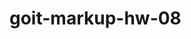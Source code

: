 # goit-markup-hw-08
<!--<header class="page-header">
      <div class="container">
        <button
          class="menu-toggle js-open-menu"
          aria-expanded="false"
          aria-controls="mobile-menu"
        >
          <svg
            width="24"
            height="24"
            fill="currentColor"
            viewBox="0 0 20 20"
            xmlns="http://www.w3.org/2000/svg"
          >
            <path
              fill-rule="evenodd"
              d="M3 5a1 1 0 011-1h12a1 1 0 110 2H4a1 1 0 01-1-1zM3 10a1 1 0 011-1h12a1 1 0 110 2H4a1 1 0 01-1-1zM3 15a1 1 0 011-1h12a1 1 0 110 2H4a1 1 0 01-1-1z"
              clip-rule="evenodd"
            ></path>
          </svg>
        </button>

        <ul class="menu">
          <li><a href="" class="link">About</a></li>
          <li><a href="" class="link">Products</a></li>
          <li><a href="" class="link">Contacts</a></li>
          <li><a href="" class="link">Career</a></li>
        </ul>
      </div>
    </header>
    <main>
      <div class="container">
        <p>
          Lorem ipsum dolor sit amet consectetur adipisicing elit. Soluta
          possimus doloribus modi numquam quaerat reprehenderit, necessitatibus
          consectetur corrupti recusandae consequatur ut dolor odio itaque iusto
          beatae? Quaerat minima sint laborum ex, est eos quidem, quisquam,
          magnam sed quos voluptatum. Pariatur veritatis quam neque aliquid quis
          quod est deserunt tempora assumenda veniam modi, voluptatem temporibus
          ab repellendus excepturi. Dolore architecto, sit molestias animi et
          pariatur dolorem voluptatum nam laudantium veniam consectetur ratione
          quod suscipit inventore dicta illum cum non. Fugit nobis recusandae
          rerum! Recusandae ab maiores eveniet at laborum delectus iure. Nisi
          commodi quam iusto, omnis quasi corporis incidunt perferendis, vel
          voluptatem, rem eligendi! Ea pariatur voluptas odio consectetur non
          blanditiis nam iure voluptate veniam cupiditate modi molestias quas
          temporibus quo facilis, consequatur natus officiis sit accusamus
          exercitationem placeat itaque. Placeat, non sed consequuntur quia modi
          inventore a nemo recusandae officia, maxime accusamus eligendi id
          mollitia quibusdam cumque? Cupiditate nam iusto praesentium
          exercitationem doloremque provident, quidem, dolor vero totam dolores
          veritatis fugiat. Ipsam omnis sapiente, voluptates consectetur earum
          dolorum est enim natus aliquid aliquam reprehenderit mollitia tempore,
          eius sunt, velit laudantium fugiat! Eaque tenetur voluptatum ipsa
          voluptas harum tempora corporis. Corrupti cumque delectus aperiam
          beatae et sequi at, assumenda odit minima!
        </p>
        <p>
          Asperiores nesciunt aliquid dicta? Eaque similique iste et velit
          tenetur pariatur veniam praesentium optio ducimus? Dicta doloribus,
          quas magnam consectetur distinctio placeat numquam eius maiores ab
          consequuntur facere dignissimos laboriosam itaque qui animi.
          Exercitationem possimus est iusto id ab quod dolorem harum, commodi
          distinctio voluptas eaque beatae consequuntur enim voluptatem alias
          repellat architecto aperiam eius ullam fugit dolorum magnam fuga
          vitae. Vel obcaecati rem, similique id necessitatibus sed, eius animi
          hic iure provident fuga tempore odit ullam accusantium ad nobis
          explicabo illum officia debitis natus facere! Facere sed placeat nihil
          delectus ipsa quaerat dicta repellendus distinctio rem! Tenetur,
          aperiam ea. Nulla corrupti laborum doloremque numquam dignissimos non
          quam, quas, repellendus dolores maiores molestias dicta magnam!
          Repudiandae quibusdam ducimus possimus ipsa consequuntur expedita,
          excepturi sint, fuga temporibus pariatur eveniet sed nihil facere
          dolor velit porro. Quidem voluptatem accusamus itaque numquam atque,
          assumenda iusto hic inventore, quo, maxime illo explicabo ullam
          doloremque neque voluptates necessitatibus nisi? Illo, praesentium
          hic! Necessitatibus perferendis alias sunt quia vero at distinctio
          harum deserunt, modi dolores numquam omnis doloremque nostrum, illo
          reiciendis nemo officiis perspiciatis explicabo nobis possimus,
          nesciunt molestiae rem? Magnam deserunt suscipit, dicta, veritatis sed
          nisi iusto eveniet saepe corporis adipisci voluptates autem quasi
          praesentium.
        </p>
        <p>
          Id veritatis, suscipit sit sunt at tempora delectus? Itaque rerum ea,
          vitae ullam reprehenderit modi. Deserunt blanditiis fugit accusamus,
          dolore architecto assumenda sint aspernatur aut, error corrupti
          deleniti voluptatibus sapiente alias autem repudiandae molestias
          repellendus? Provident ratione laborum ab pariatur itaque odio facere
          eius. Porro facilis commodi quaerat quis velit, esse sequi cum modi?
          Sapiente laborum assumenda dolorem voluptates deserunt magnam sit, vel
          non doloribus perferendis, ipsum quis eveniet. Consequuntur sapiente
          obcaecati incidunt suscipit veritatis, eum officiis cum enim vel
          quaerat laudantium corrupti, modi dignissimos facere quo praesentium,
          exercitationem quae est delectus? Rem ipsam deleniti atque modi cum,
          velit, autem maxime ullam expedita non adipisci. Quisquam, excepturi
          culpa, quo praesentium minima ipsa inventore molestias possimus
          commodi fugit voluptatibus repellendus in vitae nihil provident
          temporibus. Sed pariatur perspiciatis assumenda. Excepturi vitae
          temporibus ab, voluptates sapiente dicta! Quod, cumque sed dolor quae
          obcaecati fugit doloribus placeat dolorum nulla tenetur odit eum
          minima impedit ullam nemo vitae sunt? Porro pariatur facere deserunt
          aperiam obcaecati libero, doloremque velit corporis ex commodi nemo
          ratione, iusto minima animi perspiciatis beatae nulla natus, eveniet
          tenetur corrupti architecto tempore? Aperiam vel nulla officiis
          dignissimos repellendus perspiciatis provident, pariatur eligendi
          itaque, beatae modi delectus iure deleniti? Iste, iusto? Quae.
        </p>
        <p>
          Sint exercitationem expedita ut sed labore! Possimus molestiae
          blanditiis quasi recusandae, quaerat temporibus sit numquam ut,
          quisquam repudiandae asperiores repellendus dolor veritatis aperiam,
          debitis dolorem consequuntur error deserunt id. Atque praesentium,
          totam sequi debitis voluptates fugit eum deleniti hic provident nisi
          eos perferendis qui libero soluta vero nostrum unde, magni fuga.
          Inventore qui dolorem temporibus vel quas. Quam mollitia obcaecati
          temporibus nulla non ad eos distinctio, minus quod voluptate?
          Laudantium, alias amet quia nesciunt doloribus reprehenderit, ex
          facilis iure, blanditiis nemo assumenda. Autem voluptatum ut facere.
          Non harum a aliquam cumque maiores dicta aspernatur, eos, quia esse
          quam facilis, eaque praesentium omnis quaerat molestiae tenetur optio.
          Modi aperiam tenetur eligendi repellat expedita, pariatur repudiandae,
          neque quasi molestiae enim dolor earum omnis eius delectus eveniet
          ipsam rem beatae porro consectetur? Soluta maxime debitis quaerat
          nulla laudantium, harum eaque earum dolores, quia aut similique
          dolorum. Ex debitis veniam nostrum fuga odio sequi aliquam
          exercitationem praesentium beatae nisi explicabo voluptatibus quis,
          hic iusto corporis quas dolor dolorem adipisci? Iste porro sit
          exercitationem assumenda obcaecati fuga tempore voluptatem, tenetur
          mollitia harum non eaque. Sint, sapiente voluptatibus ipsum, eum,
          possimus aliquam omnis provident iste excepturi eaque accusamus minima
          ullam est minus amet ducimus veniam ea!
        </p>
        <p>
          Numquam vitae incidunt ab fugit esse dolor quidem quibusdam iusto
          suscipit aliquid dolore nihil, rem labore quisquam molestias cumque
          temporibus dolorem inventore veritatis optio error tempora similique
          officiis. Quos officia numquam ab, impedit veritatis ut obcaecati
          fugit natus ipsam vel repellendus ratione! Vel iusto a doloribus
          tempora sapiente! Ducimus vero, maxime animi modi nostrum, obcaecati
          quo error cupiditate eos veritatis odio, nulla dolores est molestiae
          atque dicta ex dolore ab dolor iste nam beatae. Eos harum tenetur
          doloribus impedit ea ad quia cum laudantium. Animi harum quia neque
          deleniti. Excepturi, quia eligendi temporibus laudantium dicta eos
          quas necessitatibus nihil velit consequuntur libero cupiditate
          nesciunt, explicabo quae minus tempora eum! Repellendus accusantium
          aut assumenda odio porro voluptatibus rerum vero nam. Maiores
          voluptatem mollitia accusantium placeat, quod quisquam animi nobis
          vero et ullam omnis similique corporis quasi quam unde repudiandae
          quaerat eligendi suscipit adipisci cum pariatur nemo. Provident ea
          iusto et adipisci voluptatibus ratione laboriosam saepe harum ut
          molestias nemo aliquid maiores necessitatibus culpa numquam asperiores
          dignissimos eos qui perspiciatis beatae possimus, excepturi ipsum
          placeat. Facilis, harum. Ullam veritatis rem explicabo nesciunt ea
          odit, dicta porro quam consequatur commodi, vel voluptas illo
          perferendis autem maiores dolorum quo. Reprehenderit veritatis
          recusandae nobis sunt.
        </p>
      </div>
    </main>

    <div class="menu-container js-menu-container" id="mobile-menu">
      <button class="menu-toggle js-close-menu">
        <svg
          fill="currentColor"
          viewBox="0 0 20 20"
          xmlns="http://www.w3.org/2000/svg"
          width="24"
          height="24"
        >
          <path
            fill-rule="evenodd"
            d="M4.293 4.293a1 1 0 011.414 0L10 8.586l4.293-4.293a1 1 0 111.414 1.414L11.414 10l4.293 4.293a1 1 0 01-1.414 1.414L10 11.414l-4.293 4.293a1 1 0 01-1.414-1.414L8.586 10 4.293 5.707a1 1 0 010-1.414z"
            clip-rule="evenodd"
          ></path>
        </svg>
      </button>

      <ul class="mobile-menu">
        <li><a href="" class="link">About</a></li>
        <li><a href="" class="link">Products</a></li>
        <li><a href="" class="link">Contacts</a></li>
        <li><a href="" class="link">Career</a></li>
      </ul>
    </div>

    <script
      defer
      src="https://cdnjs.cloudflare.com/ajax/libs/body-scroll-lock/3.1.5/bodyScrollLock.min.js"
      integrity="sha512-HowizSDbQl7UPEAsPnvJHlQsnBmU2YMrv7KkTBulTLEGz9chfBoWYyZJL+MUO6p/yBuuMO/8jI7O29YRZ2uBlA=="
      crossorigin="anonymous"
    ></script>
    <script defer src="js/mobile-menu.js"></script>
  </body>
</html>-->